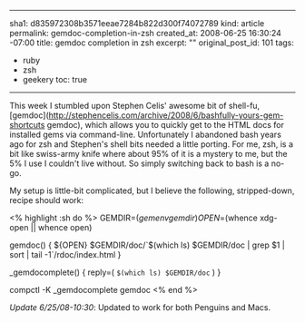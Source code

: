 ----- 
sha1: d835972308b3571eeae7284b822d300f74072789
kind: article
permalink: gemdoc-completion-in-zsh
created_at: 2008-06-25 16:30:24 -07:00
title: gemdoc completion in zsh
excerpt: ""
original_post_id: 101
tags: 
- ruby
- zsh
- geekery
toc: true
-----
This week I stumbled upon Stephen Celis' awesome bit of shell-fu, [gemdoc](http://stephencelis.com/archive/2008/6/bashfully-yours-gem-shortcuts gemdoc), which allows you to quickly get to the HTML docs for installed gems via command-line. Unfortunately I abandoned bash years ago for zsh and Stephen's shell bits needed a little porting. For me, zsh, is a bit like swiss-army knife where about 95% of it is a mystery to me, but the 5% I use I couldn't live without. So simply switching back to bash is a no-go.

My setup is little-bit complicated, but I believe the following, stripped-down, recipe should work:

<% highlight :sh do %>
GEMDIR=$(gem env gemdir)
OPEN=$(whence xdg-open || whence open)

gemdoc() {
  ${OPEN} $GEMDIR/doc/`$(which ls) $GEMDIR/doc | grep $1 | sort | tail -1`/rdoc/index.html
}

_gemdocomplete() {
  reply=( `$(which ls) $GEMDIR/doc` )
}

compctl -K _gemdocomplete gemdoc
<% end %>

_Update 6/25/08-10:30_: Updated to work for both Penguins and Macs.
